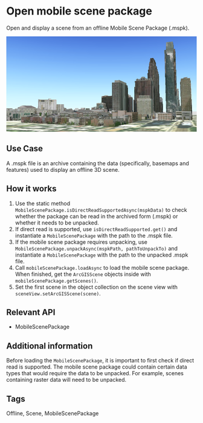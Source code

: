 <h1 id="openmobilescenepackage">Open mobile scene package</h1>

<p>Open and display a scene from an offline Mobile Scene Package (.mspk).</p>

<p><img src="OpenMobileScenePackage.png" alt="" /></p>

<h2 id="usecase">Use Case</h2>

<p>A .mspk file is an archive containing the data (specifically, basemaps and features) used to display an offline 3D scene.</p>

<h2 id="howitworks">How it works</h2>

<ol>
<li>Use the static method <code>MobileScenePackage.isDirectReadSupportedAsync(mspkData)</code> to check whether the package can be read in the archived form (.mspk) or whether it needs to be unpacked.</li>

<li>If direct read is supported, use <code>isDirectReadSupported.get()</code> and instantiate a <code>MobileScenePackage</code> with the path to the .mspk file.</li>

<li>If the mobile scene package requires unpacking, use <code>MobileScenePackage.unpackAsync(mspkPath, pathToUnpackTo)</code> and instantiate a <code>MobileScenePackage</code> with the path to the unpacked .mspk file.</li>

<li>Call <code>mobileScenePackage.loadAsync</code> to load the mobile scene package. When finished, get the <code>ArcGISScene</code> objects inside with <code>mobileScenePackage.getScenes()</code>.</li>

<li>Set the first scene in the object collection on the scene view with <code>sceneView.setArcGISScene(scene)</code>.</li>
</ol>

<h2 id="relevantapi">Relevant API</h2>

<ul>
<li>MobileScenePackage</li>
</ul>

<h2 id="additionalinformation">Additional information</h2>

<p>Before loading the <code>MobileScenePackage</code>, it is important to first check if direct read is supported. The mobile scene package could contain certain data types that would require the data to be unpacked. For example, scenes containing raster data will need to be unpacked.</p>

<h2 id="tags">Tags</h2>

<p>Offline, Scene, MobileScenePackage</p>